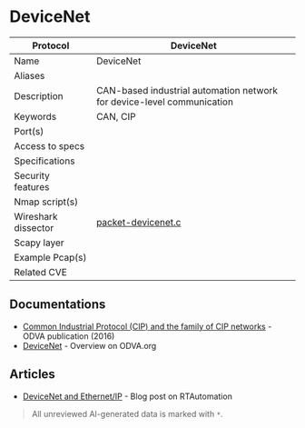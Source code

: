 # DeviceNet

| Protocol | DeviceNet |
|---|---|
| Name | DeviceNet |
| Aliases |  |
| Description | CAN-based industrial automation network for device-level communication |
| Keywords | CAN, CIP |
| Port(s) |  |
| Access to specs |  |
| Specifications |  |
| Security features |  |
| Nmap script(s) |  |
| Wireshark dissector | [packet-devicenet.c](https://github.com/wireshark/wireshark/blob/master/epan/dissectors/packet-devicenet.c) |
| Scapy layer |  |
| Example Pcap(s) |  |
| Related CVE |  |

## Documentations
- [Common Industrial Protocol (CIP) and the family of CIP networks](https://www.odva.org/wp-content/uploads/2020/06/PUB00123R1_Common-Industrial_Protocol_and_Family_of_CIP_Networks.pdf) - ODVA publication (2016)
- [DeviceNet](https://www.odva.org/technology-standards/key-technologies/devicenet/) - Overview on ODVA.org
## Articles
- [DeviceNet and Ethernet/IP](https://www.rtautomation.com/rtas-blog/devicenet-and-ethernet-ip/) - Blog post on RTAutomation

> All unreviewed AI-generated data is marked with `*`.
